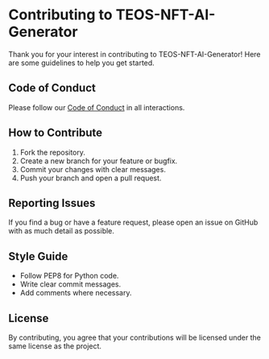 # Contributing to TEOS-NFT-AI-Generator

Thank you for your interest in contributing to TEOS-NFT-AI-Generator! Here are some guidelines to help you get started.

## Code of Conduct
Please follow our [Code of Conduct](CODE_OF_CONDUCT.md) in all interactions.

## How to Contribute
1. Fork the repository.
2. Create a new branch for your feature or bugfix.
3. Commit your changes with clear messages.
4. Push your branch and open a pull request.

## Reporting Issues
If you find a bug or have a feature request, please open an issue on GitHub with as much detail as possible.

## Style Guide
- Follow PEP8 for Python code.
- Write clear commit messages.
- Add comments where necessary.

## License
By contributing, you agree that your contributions will be licensed under the same license as the project.

